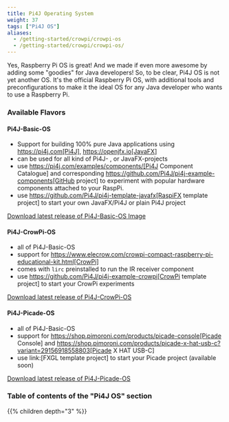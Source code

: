 ```yaml
---
title: Pi4J Operating System
weight: 37
tags: ["Pi4J OS"]
aliases:
  - /getting-started/crowpi/crowpi-os
  - /getting-started/crowpi/crowpi-os/
---
```


Yes, Raspberry Pi OS is great! And we made if even more awesome by adding some "goodies" for Java developers! So, to be clear, Pi4J OS is not yet another OS. It's the official Raspberry Pi OS, with additional tools and preconfigurations to make it the ideal OS for any Java developer who wants to use a Raspberry Pi.

### Available Flavors

#### Pi4J-Basic-OS

* Support for building 100% pure Java applications using https://pi4j.com[Pi4J], https://openjfx.io[JavaFX]
* can be used for all kind of Pi4J- , or JavaFX-projects
* use https://pi4j.com/examples/components/[Pi4J Component Catalogue] and corresponding https://github.com/Pi4J/pi4j-example-components[GitHub project] to experiment with popular hardware components attached to your RaspPi.
* use https://github.com/Pi4J/pi4j-template-javafx[RaspiFX template project] to start your own JavaFX/Pi4J or plain Pi4J project

[Download latest release of Pi4J-Basic-OS Image](https://pi4j-download.com/latest.php?flavor=basic)

#### Pi4J-CrowPi-OS

* all of Pi4J-Basic-OS
* support for https://www.elecrow.com/crowpi-compact-raspberry-pi-educational-kit.html[CrowPi]
* comes with `lirc` preinstalled to run the IR receiver component
* use https://github.com/Pi4J/pi4j-example-crowpi[CrowPi template project] to start your CrowPi experiments

[Download latest release of Pi4J-CrowPi-OS](https://pi4j-download.com/latest.php?flavor=crowpi)

#### Pi4J-Picade-OS

* all of Pi4J-Basic-OS
* support for https://shop.pimoroni.com/products/picade-console[Picade Console] and https://shop.pimoroni.com/products/picade-x-hat-usb-c?variant=29156918558803[Picade X HAT USB-C]
* use link:[FXGL template project] to start your Picade project (available soon)

[Download latest release of Pi4J-Picade-OS](https://pi4j-download.com/latest.php?flavor=picade)

### Table of contents of the "Pi4J OS" section

{{% children depth="3" %}}
